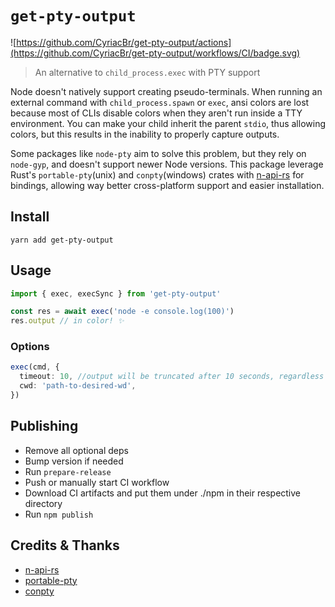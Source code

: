 # `get-pty-output`

![https://github.com/CyriacBr/get-pty-output/actions](https://github.com/CyriacBr/get-pty-output/workflows/CI/badge.svg)

> An alternative to `child_process.exec` with PTY support

Node doesn't natively support creating pseudo-terminals. When running an external command
with `child_process.spawn` or `exec`, ansi colors are lost because most of CLIs disable colors when they aren't run inside a TTY environment.
You can make your child inherit the parent `stdio`, thus allowing colors, but this results in the inability to properly capture outputs.

Some packages like `node-pty` aim to solve this problem, but they rely on `node-gyp`, and doesn't support newer Node versions.
This package leverage Rust's `portable-pty`(unix) and `conpty`(windows) crates with [n-api-rs](https://github.com/napi-rs/napi-rs) for bindings, allowing way better
cross-platform support and easier installation.

## Install

```
yarn add get-pty-output
```

## Usage

```ts
import { exec, execSync } from 'get-pty-output'

const res = await exec('node -e console.log(100)')
res.output // in color! ✨
```

### Options

```ts
exec(cmd, {
  timeout: 10, //output will be truncated after 10 seconds, regardless of whether the child finished or not
  cwd: 'path-to-desired-wd',
})
```

## Publishing

* Remove all optional deps
* Bump version if needed
* Run `prepare-release`
* Push or manually start CI workflow
* Download CI artifacts and put them under ./npm in their respective directory
* Run `npm publish`

## Credits & Thanks

- [n-api-rs](https://github.com/napi-rs/napi-rs)
- [portable-pty](https://docs.rs/portable-pty/latest/portable_pty/)
- [conpty](https://github.com/zhiburt/conpty)
